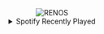 <div align="center">
<picture>
    <source media="(prefers-color-scheme: dark)" srcset="https://i.ibb.co/ks8bPwY8/output-gif.gif">
    <source media="(prefers-color-scheme: light)" srcset="https://i.ibb.co/ks8bPwY8/output-gif.gif">
    <img alt="RENOS" src="https://i.ibb.co/ks8bPwY8/output-gif.gif">
</picture>
<details>
<summary>Spotify Recently Played</summary>
<img src="https://spotify-recently-played-readme.vercel.app/api?user=31d6d6zerc5ct6kck32na2ozsqf4&unique=1&width=400" alt="Spotify" />
</details>
</div>

<!-- Image deletion URL: https://ibb.co/21tVpCXt/ad7f326a73d6ee72d1d5d9bf0350578b -->